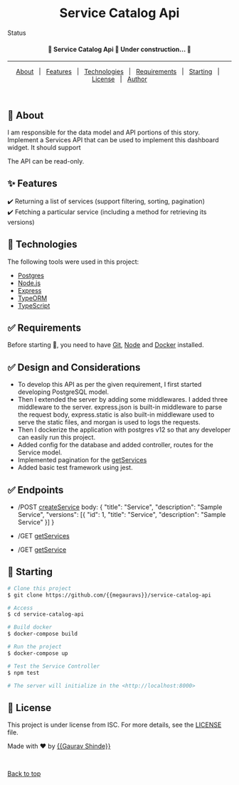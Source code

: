 <h1 align="center">Service Catalog Api</h1>

Status

<h4 align="center"> 
	🚧  Service Catalog Api 🚀 Under construction...  🚧
</h4> 

<hr> 

<p align="center">
  <a href="#dart-about">About</a> &#xa0; | &#xa0; 
  <a href="#sparkles-features">Features</a> &#xa0; | &#xa0;
  <a href="#rocket-technologies">Technologies</a> &#xa0; | &#xa0;
  <a href="#white_check_mark-requirements">Requirements</a> &#xa0; | &#xa0;
  <a href="#checkered_flag-starting">Starting</a> &#xa0; | &#xa0;
  <a href="#memo-license">License</a> &#xa0; | &#xa0;
  <a href="https://github.com/{{YOUR_GITHUB_USERNAME}}" target="_blank">Author</a>
</p>

<br>

## :dart: About ##

I am responsible for the data model and API portions of this story. 
Implement a Services API that can be used to implement this dashboard widget. It should support

The API can be read-only.

## :sparkles: Features ##

:heavy_check_mark: Returning a list of services (support filtering, sorting, pagination)\
:heavy_check_mark: Fetching a particular service (including a method for retrieving its versions)

## :rocket: Technologies ##

The following tools were used in this project:

- [Postgres](https://postgresql.org)
- [Node.js](https://nodejs.org/en/)
- [Express](https://expressjs.com/)
- [TypeORM](https://typeorm.io/#/)
- [TypeScript](https://www.typescriptlang.org/)

## :white_check_mark: Requirements ##

Before starting :checkered_flag:, you need to have [Git](https://git-scm.com), [Node](https://nodejs.org/en/) and [Docker](https://www.docker.com/) installed.

## :white_check_mark: Design and Considerations ##

- To develop this API as per the given requirement, I first started developing PostgreSQL model.
- Then I extended the server by adding some middlewares. I added three middleware to the 
server. express.json is built-in middleware to parse the request body, express.static is 
also built-in middleware used to serve the static files, and morgan is used to logs the requests.
- Then I dockerize the application with postgres v12 so that any developer can easily run this project.
- Added config for the database and added controller, routes for the Service model.
- Implemented pagination for the [getServices](http://localhost:8000/services)
- Added basic test framework using jest.

## :white_check_mark: Endpoints ##

- /POST [createService](http://localhost:8000/services) 
body: {
    "title": "Service",
    "description": "Sample Service",
    "versions": [{
        "id": 1,
        "title": "Service",
        "description": "Sample Service"
    }]
}

- /GET [getServices](http://localhost:8000/services) 

- /GET [getService](http://localhost:8000/services/{service_id}) 


## :checkered_flag: Starting ##

```bash
# Clone this project
$ git clone https://github.com/{{megauravs}}/service-catalog-api

# Access
$ cd service-catalog-api

# Build docker 
$ docker-compose build

# Run the project
$ docker-compose up

# Test the Service Controller
$ npm test

# The server will initialize in the <http://localhost:8000>
```

## :memo: License ##

This project is under license from ISC. For more details, see the [LICENSE](LICENSE.md) file.


Made with :heart: by <a href="https://github.com/{{megauravs}}" target="_blank">{{Gaurav Shinde}}</a>

&#xa0;

<a href="#top">Back to top</a>
